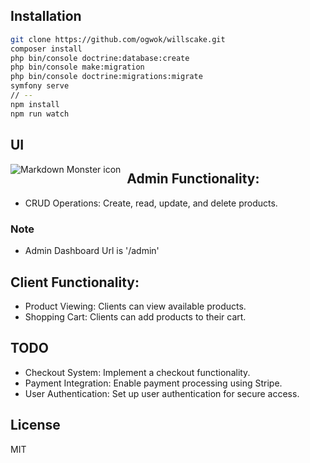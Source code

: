 
## Installation
```sh
git clone https://github.com/ogwok/willscake.git
composer install
php bin/console doctrine:database:create
php bin/console make:migration
php bin/console doctrine:migrations:migrate
symfony serve 
// --
npm install
npm run watch

```
## UI
<img src="https://cdn.pixabay.com/photo/2017/01/11/11/33/cake-1971552_1280.jpg"
alt="Markdown Monster icon"
style="float: left; margin-right: 10px;" />

## Admin Functionality:
- CRUD Operations: Create, read, update, and delete products.
### Note
- Admin Dashboard Url is '/admin'

## Client Functionality:
- Product Viewing: Clients can view available products.
- Shopping Cart: Clients can add products to their cart.


## TODO
- Checkout System: Implement a checkout functionality.
- Payment Integration: Enable payment processing using Stripe.
- User Authentication: Set up user authentication for secure access.

## License

MIT

